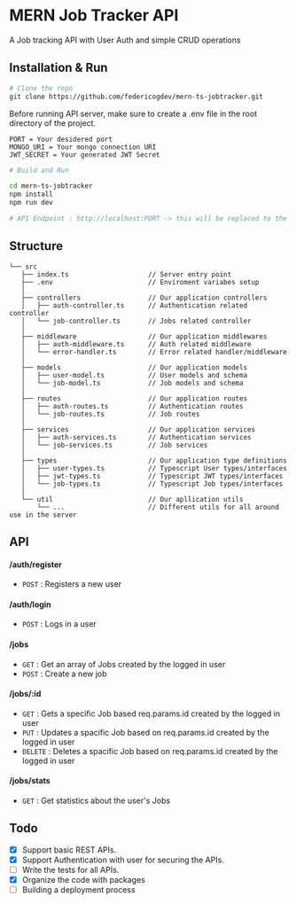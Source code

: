 ﻿# MERN Job Tracker API

A Job tracking API with User Auth and simple CRUD operations

## Installation & Run

```bash
# Clone the repo
git clone https://github.com/federicogdev/mern-ts-jobtracker.git
```

Before running API server, make sure to create a .env file in the root directory of the project.

```
PORT = Your desidered port
MONGO_URI = Your mongo connection URI
JWT_SECRET = Your generated JWT Secret
```

```bash
# Build and Run

cd mern-ts-jobtracker
npm install
npm run dev

# API Endpoint : http://localhost:PORT -> this will be replaced to the value specified in the .env file
```

## Structure

```
└── src
   ├── index.ts                    // Server entry point
   ├── .env                        // Enviroment variabes setup
   │
   ├── controllers                 // Our application controllers
   │   ├── auth-controller.ts      // Authentication related controller
   │   └── job-controller.ts       // Jobs related controller
   │
   ├── middleware                  // Our application middlewares
   │   ├── auth-middleware.ts      // Auth related middleware
   │   └── error-handler.ts        // Error related handler/middleware
   │
   ├── models                      // Our application models
   │   ├── user-model.ts           // User models and schema
   │   └── job-model.ts            // Job models and schema
   │
   ├── routes                      // Our application routes
   │   ├── auth-routes.ts          // Authentication routes
   │   └── job-routes.ts           // Job routes
   │
   ├── services                    // Our application services
   │   ├── auth-services.ts        // Authentication services
   │   └── job-services.ts         // Job services
   │
   ├── types                       // Our application type definitions
   │   ├── user-types.ts           // Typescript User types/interfaces
   │   ├── jwt-types.ts            // Typescript JWT types/interfaces
   │   └── job-types.ts            // Typescript Job types/interfaces
   │
   └── util                        // Our apllication utils
       └── ...                     // Different utils for all around use in the server
```

## API

#### /auth/register

- `POST` : Registers a new user

#### /auth/login

- `POST` : Logs in a user

#### /jobs

- `GET` : Get an array of Jobs created by the logged in user
- `POST` : Create a new job

#### /jobs/:id

- `GET` : Gets a specific Job based req.params.id created by the logged in user
- `PUT` : Updates a spacific Job based on req.params.id created by the logged in user
- `DELETE` : Deletes a spacific Job based on req.params.id created by the logged in user

#### /jobs/stats

- `GET` : Get statistics about the user's Jobs

## Todo

- [x] Support basic REST APIs.
- [x] Support Authentication with user for securing the APIs.
- [ ] Write the tests for all APIs.
- [x] Organize the code with packages
- [ ] Building a deployment process
